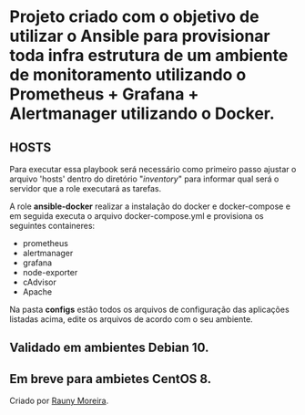 
# Projeto criado com o objetivo de utilizar o Ansible para provisionar toda infra estrutura de um ambiente de monitoramento utilizando o Prometheus + Grafana + Alertmanager utilizando o Docker.

## HOSTS
Para executar essa playbook será necessário como primeiro passo ajustar o arquivo 'hosts' dentro do diretório "*inventory*" para informar qual será o servidor que a role executará as tarefas.

A role **ansible-docker** realizar a instalação do docker e docker-compose e em seguida executa o arquivo docker-compose.yml e provisiona os seguintes containeres:

- prometheus
- alertmanager
- grafana
- node-exporter
- cAdvisor
- Apache


Na pasta **configs** estão todos os arquivos de configuração das aplicações listadas acima, edite os arquivos de acordo com o seu ambiente.

## Validado em ambientes Debian 10.
## Em breve para ambietes CentOS 8.

Criado por [Rauny Moreira](https://www.linkedin.com/in/rauny-moreira/).
